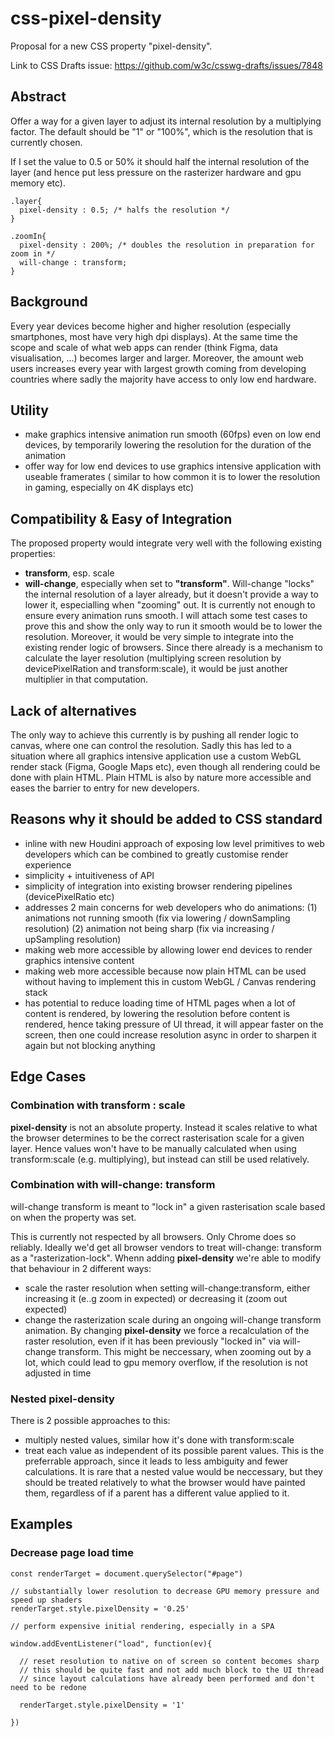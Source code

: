 # css-pixel-density
Proposal for a new CSS property "pixel-density".

Link to CSS Drafts issue: https://github.com/w3c/csswg-drafts/issues/7848

## Abstract
Offer a way for a given layer to adjust its internal resolution by a multiplying factor. The default should be "1" or "100%", which is the resolution that is currently chosen. 

If I set the value to 0.5 or 50% it should half the internal resolution of the layer (and hence put less pressure on the rasterizer hardware and gpu memory etc).

```
.layer{
  pixel-density : 0.5; /* halfs the resolution */
}

.zoomIn{
  pixel-density : 200%; /* doubles the resolution in preparation for zoom in */
  will-change : transform;
}
```

## Background
Every year devices become higher and higher resolution (especially smartphones, most have very high dpi displays).
At the same time the scope and scale of what web apps can render (think Figma, data visualisation, ...) becomes larger and larger.
Moreover, the amount web users increases every year with largest growth coming from developing countries where sadly the majority have access to only low end hardware.

## Utility
- make graphics intensive animation run smooth (60fps) even on low end devices, by temporarily lowering the resolution for the duration of the animation
- offer way for low end devices to use graphics intensive application with useable framerates
( similar to how common it is to lower the resolution in gaming, especially on 4K displays etc)

## Compatibility & Easy of Integration
The proposed property would integrate very well with the following existing properties:

- **transform**, esp. scale
- **will-change**, especially when set to **"transform"**. Will-change "locks" the internal resolution of a layer already, but it doesn't provide a way to lower it, especialling when "zooming" out. It is currently not enough to ensure every animation runs smooth. I will attach some test cases to prove this and show the only way to run it smooth would be to lower the resolution.
Moreover, it would be very simple to integrate into the existing render logic of browsers. Since there already is a mechanism to calculate the layer resolution (multiplying screen resolution by devicePixelRation and transform:scale), it would be just another multiplier in that computation.

## Lack of alternatives
The only way to achieve this currently is by pushing all render logic to canvas, where one can control the resolution.
Sadly this has led to a situation where all graphics intensive application use a custom WebGL render stack (Figma, Google Maps etc),
even though all rendering could be done with plain HTML.
Plain HTML is also by nature more accessible and eases the barrier to entry for new developers.

## Reasons why it should be added to CSS standard
- inline with new Houdini approach of exposing low level primitives to web developers which can be combined to greatly customise render experience
- simplicity + intuitiveness of API
- simplicity of integration into existing browser rendering pipelines (devicePixelRatio etc)
- addresses 2 main concerns for web developers who do animations:
(1) animations not running smooth (fix via lowering / downSampling resolution)
(2) animation not being sharp (fix via increasing / upSampling resolution)
- making web more accessible by allowing lower end devices to render graphics intensive content
- making web more accessible because now plain HTML can be used without having to implement this in custom WebGL / Canvas rendering stack
- has potential to reduce loading time of HTML pages when a lot of content is rendered, by lowering the resolution before content is rendered, hence taking pressure of UI thread, it will appear faster on the screen, then one could increase resolution async in order to sharpen it again but not blocking anything

## Edge Cases

### Combination with transform : scale
**pixel-density** is not an absolute property. Instead it scales relative to what the browser determines to be the correct rasterisation scale for a given layer.
Hence values won't have to be manually calculated when using transform:scale (e.g. multiplying), but instead can still be used relatively.

### Combination with will-change: transform
will-change transform is meant to "lock in" a given rasterisation scale based on when the property was set.

This is currently not respected by all browsers. Only Chrome does so reliably. Ideally we'd get all browser vendors to treat will-change: transform as a "rasterization-lock". Whenn adding **pixel-density** we're able to modify that behaviour in 2 different ways:
- scale the raster resolution when setting will-change:transform, either increasing it (e..g zoom in expected) or decreasing it (zoom out expected)
- change the rasterization scale during an ongoing will-change transform animation. By changing **pixel-density** we force a recalculation of the raster resolution, even if it has been previously "locked in" via will-change transform. This might be neccessary, when zooming out by a lot, which could lead to gpu memory overflow, if the resolution is not adjusted in time

### Nested pixel-density
There is 2 possible approaches to this:
- multiply nested values, similar how it's done with transform:scale
- treat each value as independent of its possible parent values. This is the preferrable approach, since it leads to less ambiguity and fewer calculations. It is rare that a nested value would be neccessary, but they should be treated relatively to what the browser would have painted them, regardless of if a parent has a different value applied to it.

## Examples


### Decrease page load time
```
const renderTarget = document.querySelector("#page")

// substantially lower resolution to decrease GPU memory pressure and speed up shaders
renderTarget.style.pixelDensity = '0.25'

// perform expensive initial rendering, especially in a SPA

window.addEventListener("load", function(ev){

  // reset resolution to native on of screen so content becomes sharp
  // this should be quite fast and not add much block to the UI thread
  // since layout calculations have already been performed and don't need to be redone
  
  renderTarget.style.pixelDensity = '1'  

})


```
